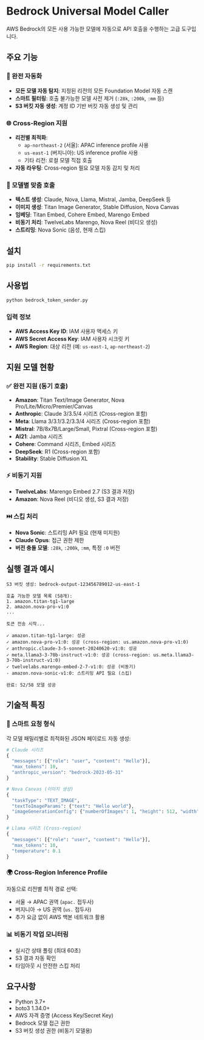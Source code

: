 # Bedrock Universal Model Caller

AWS Bedrock의 모든 사용 가능한 모델에 자동으로 API 호출을 수행하는 고급 도구입니다.

## 주요 기능

### 🚀 완전 자동화
- **모든 모델 자동 탐지**: 지정된 리전의 모든 Foundation Model 자동 스캔
- **스마트 필터링**: 호출 불가능한 모델 사전 제거 (`:28k`, `:200k`, `:mm` 등)
- **S3 버킷 자동 생성**: 계정 ID 기반 버킷 자동 생성 및 관리

### 🌐 Cross-Region 지원
- **리전별 최적화**: 
  - `ap-northeast-2` (서울): APAC inference profile 사용
  - `us-east-1` (버지니아): US inference profile 사용
  - 기타 리전: 로컬 모델 직접 호출
- **자동 라우팅**: Cross-region 필요 모델 자동 감지 및 처리

### 🎯 모델별 맞춤 호출
- **텍스트 생성**: Claude, Nova, Llama, Mistral, Jamba, DeepSeek 등
- **이미지 생성**: Titan Image Generator, Stable Diffusion, Nova Canvas
- **임베딩**: Titan Embed, Cohere Embed, Marengo Embed
- **비동기 처리**: TwelveLabs Marengo, Nova Reel (비디오 생성)
- **스트리밍**: Nova Sonic (음성, 현재 스킵)

## 설치

```bash
pip install -r requirements.txt
```

## 사용법

```bash
python bedrock_token_sender.py
```

### 입력 정보
- **AWS Access Key ID**: IAM 사용자 액세스 키
- **AWS Secret Access Key**: IAM 사용자 시크릿 키
- **AWS Region**: 대상 리전 (예: `us-east-1`, `ap-northeast-2`)

## 지원 모델 현황

### ✅ 완전 지원 (동기 호출)
- **Amazon**: Titan Text/Image Generator, Nova Pro/Lite/Micro/Premier/Canvas
- **Anthropic**: Claude 3/3.5/4 시리즈 (Cross-region 포함)
- **Meta**: Llama 3/3.1/3.2/3.3/4 시리즈 (Cross-region 포함)
- **Mistral**: 7B/8x7B/Large/Small, Pixtral (Cross-region 포함)
- **AI21**: Jamba 시리즈
- **Cohere**: Command 시리즈, Embed 시리즈
- **DeepSeek**: R1 (Cross-region 포함)
- **Stability**: Stable Diffusion XL

### ⚡ 비동기 지원
- **TwelveLabs**: Marengo Embed 2.7 (S3 결과 저장)
- **Amazon**: Nova Reel (비디오 생성, S3 결과 저장)

### ⏭️ 스킵 처리
- **Nova Sonic**: 스트리밍 API 필요 (현재 미지원)
- **Claude Opus**: 접근 권한 제한
- **버전 충돌 모델**: `:28k`, `:200k`, `:mm`, 특정 `:0` 버전

## 실행 결과 예시

```
S3 버킷 생성: bedrock-output-123456789012-us-east-1

호출 가능한 모델 목록 (58개):
1. amazon.titan-tg1-large
2. amazon.nova-pro-v1:0
...

토큰 전송 시작...

✓ amazon.titan-tg1-large: 성공
✓ amazon.nova-pro-v1:0: 성공 (cross-region: us.amazon.nova-pro-v1:0)
✓ anthropic.claude-3-5-sonnet-20240620-v1:0: 성공
✓ meta.llama3-3-70b-instruct-v1:0: 성공 (cross-region: us.meta.llama3-3-70b-instruct-v1:0)
✓ twelvelabs.marengo-embed-2-7-v1:0: 성공 (비동기)
- amazon.nova-sonic-v1:0: 스트리밍 API 필요 (스킵)

완료: 52/58 모델 성공
```

## 기술적 특징

### 🔧 스마트 요청 형식
각 모델 패밀리별로 최적화된 JSON 페이로드 자동 생성:

```python
# Claude 시리즈
{
  "messages": [{"role": "user", "content": "Hello"}],
  "max_tokens": 10,
  "anthropic_version": "bedrock-2023-05-31"
}

# Nova Canvas (이미지 생성)
{
  "taskType": "TEXT_IMAGE",
  "textToImageParams": {"text": "Hello world"},
  "imageGenerationConfig": {"numberOfImages": 1, "height": 512, "width": 512}
}

# Llama 시리즈 (Cross-region)
{
  "messages": [{"role": "user", "content": "Hello"}],
  "max_tokens": 10,
  "temperature": 0.1
}
```

### 🌍 Cross-Region Inference Profile
자동으로 리전별 최적 경로 선택:
- 서울 → APAC 권역 (`apac.` 접두사)
- 버지니아 → US 권역 (`us.` 접두사)
- 추가 요금 없이 AWS 백본 네트워크 활용

### 📊 비동기 작업 모니터링
- 실시간 상태 폴링 (최대 60초)
- S3 결과 자동 확인
- 타임아웃 시 안전한 스킵 처리

## 요구사항

- Python 3.7+
- boto3 1.34.0+
- AWS 자격 증명 (Access Key/Secret Key)
- Bedrock 모델 접근 권한
- S3 버킷 생성 권한 (비동기 모델용)
